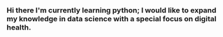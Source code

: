 ### Hi there I'm currently learning python; I would like to expand my knowledge in data science with a special focus on digital health. 
